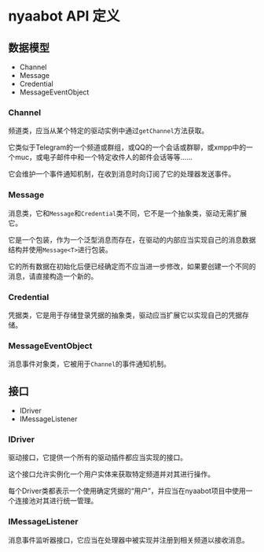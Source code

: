 # nyaabot API 定义

## 数据模型
- Channel
- Message
- Credential
- MessageEventObject

### Channel
频道类，应当从某个特定的驱动实例中通过`getChannel`方法获取。

它类似于Telegram的一个频道或群组，或QQ的一个会话或群聊，或xmpp中的一个muc，或电子邮件中和一个特定收件人的邮件会话等等......

它会维护一个事件通知机制，在收到消息时向订阅了它的处理器发送事件。

### Message
消息类，它和`Message`和`Credential`类不同，它不是一个抽象类，驱动无需扩展它。

它是一个包装，作为一个泛型消息而存在，在驱动的内部应当实现自己的消息数据结构并使用`Message<T>`进行包装。

它的所有数据在初始化后便已经确定而不应当进一步修改，如果要创建一个不同的消息，请直接构造一个新的。

### Credential
凭据类，它是用于存储登录凭据的抽象类，驱动应当扩展它以实现自己的凭据存储。

### MessageEventObject
消息事件对象类，它被用于`Channel`的事件通知机制。

## 接口
- IDriver
- IMessageListener

### IDriver
驱动接口，它提供一个所有的驱动插件都应当实现的接口。

这个接口允许实例化一个用户实体来获取特定频道并对其进行操作。

每个Driver类都表示一个使用确定凭据的“用户”，并应当在nyaabot项目中使用一个连接池对其进行统一管理。

### IMessageListener
消息事件监听器接口，它应当在处理器中被实现并注册到相关频道以接收消息。
